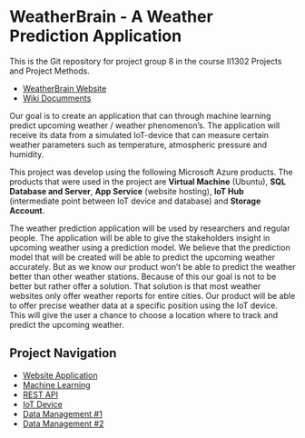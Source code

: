 # WeatherBrain - A Weather Prediction Application
This is the Git repository for project group 8 in the course II1302 Projects and Project Methods.
- [WeatherBrain Website](http://weatherbrain.azurewebsites.net/)
- [Wiki Documments](https://github.com/CasperKristiansson/Weather-Predictor/wiki/)

Our goal is to create an application that can through machine learning predict upcoming weather / weather phenomenon’s. The application will receive its data from a simulated IoT-device that can measure certain weather parameters such as temperature, atmospheric pressure and humidity.

This project was develop using the following Microsoft Azure products. The products that were used in the project are **Virtual Machine** (Ubuntu), **SQL Database and Server**, **App Service** (website hosting), **IoT Hub** (intermediate point between IoT device and database) and **Storage Account**.

The weather prediction application will be used by researchers and regular people. The application will be able to give the stakeholders insight in upcoming weather using a prediction model. We believe that the prediction model that will be created will be able to predict the upcoming weather accurately. But as we know our product won’t be able to predict the weather better than other weather stations. Because of this our goal is not to be better but rather offer a solution. That solution is that most weather websites only offer weather reports for entire cities. Our product will be able to offer precise weather data at a specific position using the IoT device. This will give the user a chance to choose a location where to track and predict the upcoming weather.

## Project Navigation
- [Website Application](https://github.com/CasperKristiansson/Weather-Predictor/tree/main/weatherbrain)
- [Machine Learning](https://github.com/CasperKristiansson/Weather-Predictor/tree/main/Backend/Machine%20Learning)
- [REST API](https://github.com/CasperKristiansson/Weather-Predictor/tree/main/Backend/Server)
- [IoT Device](https://github.com/CasperKristiansson/Weather-Predictor/tree/main/Backend/pi)
- [Data Management #1](https://github.com/CasperKristiansson/Weather-Predictor/tree/main/Backend/Upload%20Data)
- [Data Management #2](https://github.com/CasperKristiansson/Weather-Predictor/tree/main/Backend/Machine%20Learning/notebooks)
